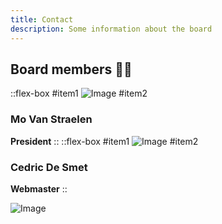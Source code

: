 ```yaml
---
title: Contact
description: Some information about the board
---
```


## Board members 🧗‍♀️

::flex-box
#item1
![Image](/luak-logo.png)
#item2

### Mo Van Straelen

**President**
::
::flex-box
#item1
![Image](/luak-logo.png)
#item2

### Cedric De Smet

**Webmaster**
::

![Image](/luak-logo.png)
